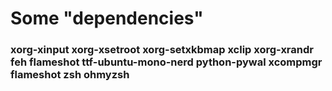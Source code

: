 # Some "dependencies"
### xorg-xinput xorg-xsetroot xorg-setxkbmap xclip xorg-xrandr feh flameshot ttf-ubuntu-mono-nerd python-pywal xcompmgr flameshot zsh ohmyzsh
